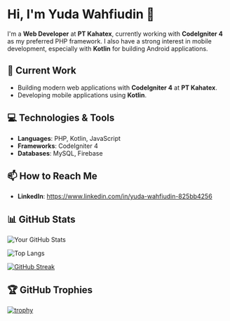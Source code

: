 # Hi, I'm Yuda Wahfiudin 👋

I'm a **Web Developer** at **PT Kahatex**, currently working with **CodeIgniter 4** as my preferred PHP framework. 
I also have a strong interest in mobile development, especially with **Kotlin** for building Android applications.

## 🚀 Current Work
- Building modern web applications with **CodeIgniter 4** at **PT Kahatex**.
- Developing mobile applications using **Kotlin**.

## 💻 Technologies & Tools
- **Languages**: PHP, Kotlin, JavaScript
- **Frameworks**: CodeIgniter 4
- **Databases**: MySQL, Firebase

## 📫 How to Reach Me
- **LinkedIn**: https://www.linkedin.com/in/yuda-wahfiudin-825bb4256

## 📊 GitHub Stats

![Your GitHub Stats](https://github-readme-stats.vercel.app/api?username=ydwhf&show_icons=true&count_private=true&hide=prs&theme=radical)

![Top Langs](https://github-readme-stats.vercel.app/api/top-langs/?ydwhf=yourgithubusername&layout=compact&theme=radical)

[![GitHub Streak](https://streak-stats.demolab.com?user=ydwhf&theme=radical)](https://git.io/streak-stats)


## 🏆 GitHub Trophies

[![trophy](https://github-profile-trophy.vercel.app/?username=ydwhf&theme=radical)](https://github.com/ryo-ma/github-profile-trophy)
